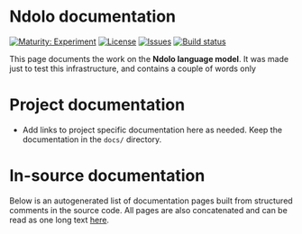 # Ndolo documentation

[![Maturity: Experiment](https://img.shields.io/badge/Maturity-Experiment-black.svg)](https://giellalt.github.io/MaturityClassification.html)
[![License](https://img.shields.io/github/license/giellalt/lang-ndl)](https://github.com/giellalt/lang-ndl/blob/main/LICENSE)
[![Issues](https://img.shields.io/github/issues/giellalt/lang-ndl)](https://github.com/giellalt/lang-ndl/issues)
[![Build status](https://github.com/giellalt/lang-ndl/workflows/Speller%20CI+CD/badge.svg)](https://github.com/giellalt/lang-ndl/actions)

This page documents the work on the **Ndolo language model**. 
It was made just to test this infrastructure, and contains a couple of words only

# Project documentation

* Add links to project specific documentation here as needed. Keep the documentation in the `docs/` directory.

# In-source documentation

Below is an autogenerated list of documentation pages built from structured comments in the source code. All pages are also concatenated and can be read as one long text [here](ndl.md).

